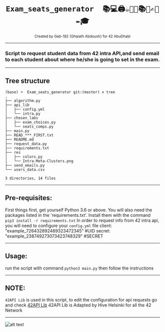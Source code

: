 <h1 align="center"><code>Exam_seats_generator  📚💻🖨☕️📖📓📚📝✍️📜✒️🎓</code></h1>

<div align="center">
  <sub>Created by Gab-182 {Ghaiath Abdoush} for 42 AbuDhabi</sub>
</div>

---

### Script to request student data from 42 intra API,and send email to each student about where he/she is going to set in the exam.

---

## Tree structure
```
(base) ➜  Exam_seats_generator git:(master) ✗ tree      
.
├── algorithm.py
├── api_lib
│   ├── config.yml
│   └── intra.py
├── chosen_labs
│   ├── exam_choices.py
│   └── seats_comps.py
├── main.py
├── READ_***_FIRST.txt
├── README.md
├── request_data.py
├── requirements.txt
├── res
│   ├── colors.py
│   └── Intra-Meta-Clusters.png
├── send_emails.py
└── users_data.csv

3 directories, 14 files

```
---

## Pre-requisites:

First things first, get yourself Python 3.6 or above. You will also need the packages listed in the 'requirements.txt'. Install them with the command `pip3 install -r requirements.txt`
In order to request info from 42 intra api, you will need to configure your `config.yml` file
    client: "example_726432892489323472345" #UID
    secret: "example_238749273073423748329" #SECRET

---

## Usage:
run the script with command `python3 main.py` then follow the instructions

---
## NOTE:
`42API Lib` is used in this script, to edit the configuration for api requests go and check <a href="https://github.com/hivehelsinki/42api-lib">42API Lib</a>
42API Lib is Adapted by Hive Helsinki for all the 42 Network

---

![alt text](https://github.com/Gab-182/Exam_seats_generator/blob/master/res/Intra-Meta-Clusters.png)
